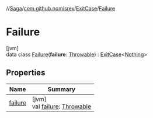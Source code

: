 //[Saga](../../../../index.md)/[com.github.nomisrev](../../index.md)/[ExitCase](../index.md)/[Failure](index.md)

# Failure

[jvm]\
data class [Failure](index.md)(**failure**: [Throwable](https://kotlinlang.org/api/latest/jvm/stdlib/kotlin/-throwable/index.html)) : [ExitCase](../index.md)<[Nothing](https://kotlinlang.org/api/latest/jvm/stdlib/kotlin/-nothing/index.html)>

## Properties

| Name | Summary |
|---|---|
| [failure](failure.md) | [jvm]<br>val [failure](failure.md): [Throwable](https://kotlinlang.org/api/latest/jvm/stdlib/kotlin/-throwable/index.html) |

